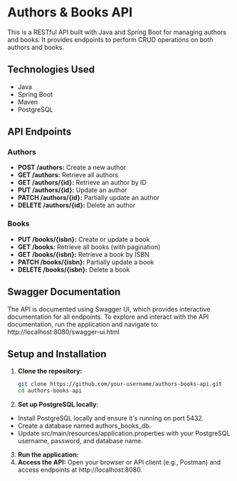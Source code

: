 # Authors & Books API

This is a RESTful API built with Java and Spring Boot for managing authors and books. It provides endpoints to perform CRUD operations on both authors and books.

## Technologies Used

- Java
- Spring Boot
- Maven
- PostgreSQL

## API Endpoints

### Authors

- **POST /authors:** Create a new author
- **GET /authors:** Retrieve all authors
- **GET /authors/{id}:** Retrieve an author by ID
- **PUT /authors/{id}:** Update an author
- **PATCH /authors/{id}:** Partially update an author
- **DELETE /authors/{id}:** Delete an author

### Books

- **PUT /books/{isbn}:** Create or update a book
- **GET /books:** Retrieve all books (with pagination)
- **GET /books/{isbn}:** Retrieve a book by ISBN
- **PATCH /books/{isbn}:** Partially update a book
- **DELETE /books/{isbn}:** Delete a book

## Swagger Documentation

The API is documented using Swagger UI, which provides interactive documentation for all endpoints. To explore and interact with the API documentation, run the application and navigate to:
http://localhost:8080/swagger-ui.html

## Setup and Installation

1. **Clone the repository:**

   ```bash
   git clone https://github.com/your-username/authors-books-api.git
   cd authors-books-api
2. **Set up PostgreSQL locally**:

- Install PostgreSQL locally and ensure it's running on port 5432.
- Create a database named authors_books_db.
- Update src/main/resources/application.properties with your PostgreSQL username, password, and database name.

3. **Run the application:**
4. **Access the API:**
   Open your browser or API client (e.g., Postman) and access endpoints at http://localhost:8080.
